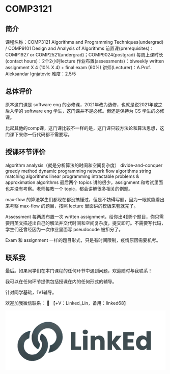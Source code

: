 # COMP3121
## 简介
课程名称：COMP3121 Algorithms and Programming Techniques(undergrad) / COMP9101 Design and Analysis of Algorithms
前置课(prerequisites)：COMP1927 or COMP2521(undergrad)；COMP9024(postgrad)
每周上课时长(contact hours)：2个2小时lecture
作业布置(assessments)：biweekly written assignment X 4 (10% X 4) + final exam (60%)
讲师(Lecturer)：A.Prof. Aleksandar Ignjatovic
难度：2.5/5
## 总体评价
原本这门课是 software eng 的必修课，2021年改为选修，也就是说2021年或之后入学的 software eng 学生，这门课并不是必修。但还是保持为 CS 学生的必修课。

比起其他的comp课，这门课比较不一样的是，这门课只较方法论和算法思想，这门课下来你一行代码都不需要写。

## 授课环节评价

algorithm analysis（就是分析算法的时间和空间复杂度）
divide-and-conquer
greedy method
dynamic programming
network flow algorithms
string matching algorithms
linear programming
intractable problems & approximation algorithms
最后两个 topics 讲的很少，assignment 和考试里面也并没有考察。老师每教一个 topic，都会讲解很多相关的例题。

max-flow 的算法学生们都现在都没搞懂过，但是不妨碍写题，因为一眼就能看出来考察 max-flow 的题目，按照 lecture 里面讲的模版来套就完了。

Assessment
每两周布置一次 written assignment，给你出4到5个题目，你只需要用英文描述出自己的解法并交代时间和空间复杂度，提交即可。不需要写代码，学生们还曾经因为一次作业里面写 pseudocode 被扣分了。

Exam
和 assignment 一样的题目形式，只是有时间限制，疫情原因需要机考。


## 联系我

最后。如果同学们在本门课程的任何环节中遇到问题，欢迎随时与我联系！

我可以在任何环节提供包括授课在内的任何形式的辅导。

针对同学基础，1V1辅导。

欢迎加我微信联系： 📩 【+V：Linked_Lin，备用：linked68】

![图片](../image/wechat.png)